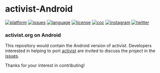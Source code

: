 # activist-Android

[![platform](https://img.shields.io/badge/Android-999999.svg?logo=android&logoColor=ffffff)](https://github.com/activist-org/activist-Android)
[![issues](https://img.shields.io/github/issues/activist-org/activist-Android?label=%20&logo=github)](https://github.com/activist-org/activist-Android/issues)
[![language](https://img.shields.io/badge/Kotlin%201-A97AFE.svg?logo=kotlin&logoColor=ffffff)](https://github.com/activist-org/activist-Android/blob/main/CONTRIBUTING.md)
[![license](https://img.shields.io/github/license/activist-org/activist-Android.svg?label=%20)](https://github.com/activist-org/activist-Android/blob/main/LICENSE.txt)
[![coc](https://img.shields.io/badge/Contributor%20Covenant-ff69b4.svg)](https://github.com/activist-org/activist-Android/blob/main/.github/CODE_OF_CONDUCT.md)
[![instagram](https://img.shields.io/badge/Instagram-8134AF.svg?logo=instagram&logoColor=ffffff)](https://instagram.com/activist_org)
[![twitter](https://img.shields.io/badge/Twitter-1DA1F2.svg?logo=twitter&logoColor=ffffff)](https://twitter.com/activist_org)

### activist.org on Android

This repository would contain the Android version of activist. Developers interested in helping to port [activist](https://github.com/activist-org/activist) are invited to discuss the project in the [issues](https://github.com/activist-org/activist-Android/issues).

Thanks for your interest in contributing!
